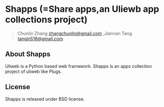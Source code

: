 Shapps (=Share apps,an Uliewb app collections project)
========================================

> Chunlin Zhang <zhangchunlin@gmail.com> ,Jiannan Tang <tangjn518@gmail.com>

About Shapps
----------------

Uliweb is a Python based web framework. Shapps is an apps collection project 
of uliweb like Plugs.

License
------------

Shapps is released under BSD license.
